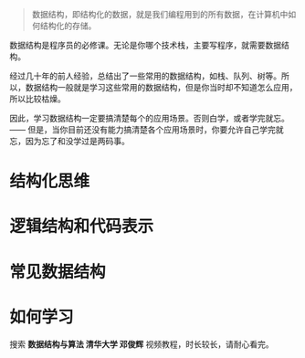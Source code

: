 > 数据结构，即结构化的数据，就是我们编程用到的所有数据，在计算机中如何结构化的存储。

数据结构是程序员的必修课。无论是你哪个技术栈，主要写程序，就需要数据结构。

经过几十年的前人经验，总结出了一些常用的数据结构，如栈、队列、树等。所以，数据结构一般就是学习这些常用的数据结构，但是你当时却不知道怎么应用，所以比较枯燥。

因此，学习数据结构一定要搞清楚每个的应用场景。否则白学，或者学完就忘。—— 但是，当你目前还没有能力搞清楚各个应用场景时，你要允许自己学完就忘，因为忘了和没学过是两码事。

# 结构化思维

# 逻辑结构和代码表示

# 常见数据结构

# 如何学习

搜索 **数据结构与算法 清华大学 邓俊辉** 视频教程，时长较长，请耐心看完。
